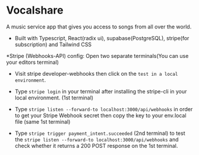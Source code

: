 
# Vocalshare
A music service app that gives you access to songs from all over the world.
- Built with Typescript, React(radix ui), supabase(PostgreSQL), stripe(for subscription) and Tailwind CSS


*Stripe (Webhooks-API) config: Open two separate terminals(You can use your editors terminal)
- Visit stripe developer-webhooks then click on the `test in a local environment`.
- Type `stripe login` in your terminal after installing the stripe-cli in your local environment. (1st terminal)
- Type `stripe listen --forward-to localhost:3000/api/webhooks` in order to get your Stripe Webhook secret then copy the key to your env.local file (same 1st terminal)

- Type `stripe trigger payment_intent.succeeded` (2nd terminal) to test the `stripe listen --forward-to localhost:3000/api/webhooks` and check whether it returns a 200 POST response on the 1st terminal.
